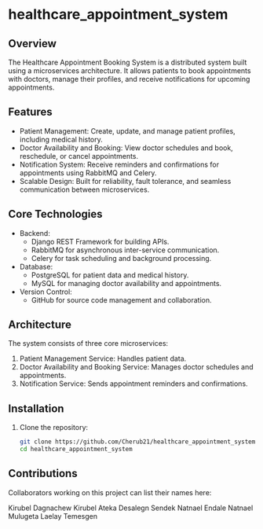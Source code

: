 # healthcare_appointment_system


## Overview
The Healthcare Appointment Booking System is a distributed system built using a microservices architecture. It allows patients to book appointments with doctors, manage their profiles, and receive notifications for upcoming appointments.

## Features
- Patient Management: Create, update, and manage patient profiles, including medical history.
- Doctor Availability and Booking: View doctor schedules and book, reschedule, or cancel appointments.
- Notification System: Receive reminders and confirmations for appointments using RabbitMQ and Celery.
- Scalable Design: Built for reliability, fault tolerance, and seamless communication between microservices.

## Core Technologies
- Backend:
  - Django REST Framework for building APIs.
  - RabbitMQ for asynchronous inter-service communication.
  - Celery for task scheduling and background processing.
- Database:
  - PostgreSQL for patient data and medical history.
  - MySQL for managing doctor availability and appointments.
- Version Control:
  - GitHub for source code management and collaboration.

## Architecture
The system consists of three core microservices:
1. Patient Management Service: Handles patient data.
2. Doctor Availability and Booking Service: Manages doctor schedules and appointments.
3. Notification Service: Sends appointment reminders and confirmations.

## Installation
1. Clone the repository:
   ```bash
   git clone https://github.com/Cherub21/healthcare_appointment_system.git
   cd healthcare_appointment_system

## Contributions
Collaborators working on this project can list their names here:

Kirubel Dagnachew
Kirubel Ateka
Desalegn Sendek
Natnael Endale
Natnael Mulugeta
Laelay Temesgen 
